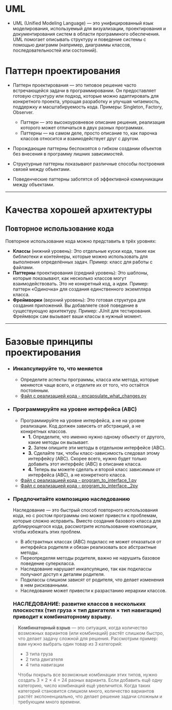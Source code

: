 # UML

- UML (Unified Modeling Language) — это унифицированный язык моделирования, используемый для визуализации,
  проектирования и документирования систем в области программного обеспечения. UML помогает описывать структуру и
  поведение системы с помощью диаграмм (например, диаграммы классов, последовательностей или состояний).

# Паттерн проектирования

- Паттерн проектирования — это типовое решение часто встречающейся задачи в программировании. Он предоставляет готовую
  структуру или подход, которые можно адаптировать для конкретного проекта, упрощая разработку и улучшая читаемость,
  поддержку и масштабируемость кода. Примеры: Singleton, Factory, Observer.
    - Паттерн — это высокоуровневое описание решения, реализация которого может отличаться в двух разных программах.
    - Паттерны — на самом деле, просто описание то, как парочка классов относится и взаимодействует друг с другом.

- Порождающие паттерны беспокоятся о гибком создании объектов без внесения в программу лишних зависимостей.
- Структурные паттерны показывают различные способы построения связей между объектами.
- Поведенческие паттерны заботятся об эффективной коммуникации между объектами.

___

# Качества хорошей архитектуры

## Повторное использование кода

Повторное использование кода можно представить в трёх уровнях:

- **Классы** (нижний уровень): Это отдельные куски кода, такие как библиотеки и контейнеры, которые можно использовать
  для выполнения определённых задач. Пример: класс для работы с файлами.
- **Паттерны** проектирования (средний уровень): Это шаблоны, которые показывают, как несколько классов могут
  взаимодействовать. Это не конкретный код, а идеи. Пример: паттерн «Одиночка» для создания единственного экземпляра
  класса.
- **Фреймворки** (верхний уровень): Это готовая структура для создания приложений. Вы добавляете своё поведение в
  существующую архитектуру. Пример: JUnit для тестирования. Фреймворк сам вызывает ваши классы в нужный момент.

___

# Базовые принципы проектирования

- ### Инкапсулируйте то, что меняется
    - Определите аспекты программы, класса или метода, которые меняются чаще всего, и отделите их от того, что остаётся
      постоянным.
    - [Файл с реализацией кода - encapsulate_what_changes.py](https://github.com/COD-e-x/design_patterns_lab/tree/main/design_patterns_immersion_book/encapsulate_what_changes.py)
  
- ### Программируйте на уровне интерфейса (ABC)
    - Программируйте на уровне интерфейса, а не на уровне реализации. Код должен зависеть от абстракций, а не конкретных
      классов.
        - **1.** Определите, что именно нужно одному объекту от другого, какие методы он вызывает.
        - **2.** Затем опишите эти методы в отдельном интерфейсе (ABC).
        - **3.** Сделайте так, чтобы класс-зависимость следовал этому интерфейсу (ABC). Скорее всего, нужно будет только
          добавить этот интерфейс (ABC) в описание класса.
        - **4.** Теперь вы можете сделать и второй класс зависимым от интерфейса (ABC), а не конкретного класса.
    - [Файл с реализацией кода - program_to_interface_1.py](https://github.com/COD-e-x/design_patterns_lab/tree/main/design_patterns_immersion_book/program_to_interface_1.py)
    - [Файл с реализацией кода - program_to_interface._2py](https://github.com/COD-e-x/design_patterns_lab/tree/main/design_patterns_immersion_book/program_to_interface_2.py)

- ### Предпочитайте композицию наследованию

  Наследование — это быстрый способ повторного использования кода, но с ростом программы оно может привести к проблемам, которые сложно исправить. Вместо создания базового класса для дублирующегося кода, рассмотрите использование композиции, чтобы избежать этих проблем.
    - В абстрактных классах (ABC) подкласс не может отказаться от интерфейса родителя и обязан реализовать все абстрактные методы.
    - Переопределяя методы родителя, важно не нарушить базовое поведение суперкласса.
    - Наследование нарушает инкапсуляцию, так как подклассы получают доступ к деталям родителя.
    - Подклассы слишком зависят от родителя, что делает изменения в нем рискованными.
    - Наследование может привести к разрастанию иерархии классов.

  ### НАСЛЕДОВАНИЕ: развитие классов в нескольких плоскостях (тип груза × тип двигателя × тип навигации) приводит к комбинаторному взрыву.

> **Комбинаторный взрыв** — это ситуация, когда количество возможных вариантов (или комбинаций) растёт слишком быстро, что делает задачу сложной для решения. Рассмотрим пример: вам нужно выбрать один товар из 3 категорий:
>
> - 3 типа груза
> - 2 типа двигателя
> - 4 типа навигации
>
> Чтобы покрыть все возможные комбинации этих типов, нужно создать 3 × 2 × 4 = 24 разных варианта. Если добавить ещё одну категорию, число комбинаций ещё увеличится. Когда таких категорий становится слишком много, количество вариантов растёт экспоненциально, что делает решение задачи сложным и требующим много времени.


